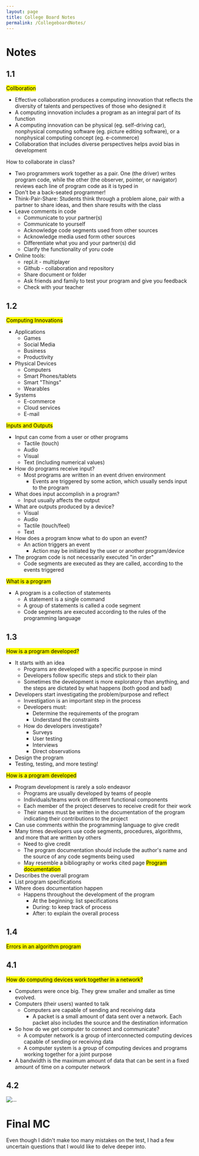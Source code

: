 ```yaml
---
layout: page
title: College Board Notes
permalink: /CollegeboardNotes/
---
```


# Notes

## 1.1
<mark>Collboration<mark>
- Effective collaboration produces a computing innovation that reflects the diversity of talents and perspectives of those who designed it
- A computing innovation includes a program as an integral part of its function
- A computing innovation can be physical (eg. self-driving car), nonphysical computing software (eg. picture editing software), or a nonphysical computing concept (eg. e-commerce)
- Collaboration that includes diverse perspectives helps avoid bias in development

How to collaborate in class?
- Two programmers work together as a pair. One (the driver) writes program code, while the other (the observer, pointer, or navigator) reviews each line of program code as it is typed in
- Don't be a back-seated programmer!
- Think-Pair-Share: Students think through a problem alone, pair with a partner to share ideas, and then share results with the class
- Leave comments in code
  - Communicate to your partner(s)
  - Communicate to yourself
  - Acknowledge code segments used from other sources
  - Acknowledge media used form other sources
  - Differentiate what you and your partner(s) did
  - Clarify the functionality of yoru code
- Online tools:
  - repl.it - multiplayer
  - Github - collaboration and repository
  - Share document or folder
  - Ask friends and family to test your program and give you feedback
  - Check with your teacher

## 1.2
 <mark>Computing Innovations</mark>
- Applications
  - Games
  - Social Media
  - Business
  - Productivity
- Physical Devices
  - Computers
  - Smart Phones/tablets
  - Smart "Things"
  - Wearables
- Systems
  - E-commerce
  - Cloud services
  - E-mail

<mark>Inputs and Outputs</mark>
- Input can come from a user or other programs
  - Tactile (touch)
  - Audio
  - Visual
  - Text (including numerical values)
- How do programs receive input?
  - Most programs are written in an event driven environment
    - Events are triggered by some action, which usually sends input to the program
- What does input accomplish in a program?
  - Input usually affects the output
- What are outputs produced by a device?
  - Visual
  - Audio
  - Tactile (touch/feel)
  - Text
- How does a program know what to do upon an event?
  - An action triggers an event
    - Action may be initiated by the user or another program/device
- The program code is not necessarily executed "in order"
  - Code segments are executed as they are called, according to the events triggered

<mark>What is a program</mark>
- A program is a collection of statements
    - A statement is a single command
    - A group of statements is called a code segment
    - Code segments are executed according to the rules of the programming language

## 1.3
<mark>How is a program developed?</mark>
- It starts with an idea
  - Programs are developed with a specific purpose in mind
  - Developers follow specific steps and stick to their plan
  - Sometimes the development is more exploratory than anything, and the steps are dictated by what happens (both good and bad)
- Developers start investigating the problem/purpose and reflect
  - Investigation is an important step in the process
  - Developers must:
    - Determine the requirements of the program
    - Understand the constraints
  - How do developers investigate?
    - Surveys
    - User testing
    - Interviews
    - Direct observations
- Design the program
- Testing, testing, and more testing!

<mark>How is a program developed</mark>
- Program development is rarely a solo endeavor
  - Programs are usually developed by teams of people
  - Individuals/teams work on different functional components
  - Each member of the project deserves to receive credit for their work
  - Their names must be written in the documentation of the program indicating their contributions to the project
- Can use comments within the programming language to give credit
- Many times developers use code segments, procedures, algorithms, and more that are written by others
  - Need to give credit
  - The program documentation should include the author's name and the source of any code segments being used
  - May resemble a bibliography or works cited page
<mark>Program documentation</mark>
- Describes the overall program
- List program specifications
- Where does documentation happen
  - Happens throughout the development of the program
    - At the beginning: list specifications
    - During: to keep track of process
    - After: to explain the overall process

## 1.4
<mark>Errors in an algorithm program</mark>

  
## 4.1
<mark>How do computing devices work together in a network?</mark>
- Computers were once big. They grew smaller and smaller as time evolved. 
- Computers (their users) wanted to talk
  - Computers are capable of sending and receiving data
    - A packet is a small amount of data sent over a network. Each packet also includes the source and the destination information
- So how do we get computer to connect and communicate?
  - A computer network is a group of interconnected computing devices capable of sending or receiving data
  - A computer system is a group of computing devices and programs working together for a joint purpose
- A bandwidth is the maximum amount of data that can be sent in a fixed amount of time on a computer network

## 4.2
<img src="application layer.jpg" alt="...">
  
# Final MC
Even though I didn't make too many mistakes on the test, I had a few uncertain questions that I would like to delve deeper into. 